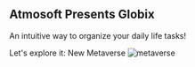 ## Atmosoft Presents Globix

An intuitive way to organize your daily life tasks!

Let's explore it:
New Metaverse
![metaverse](https://th.bing.com/th/id/OIP.JO6s05rYlTC9e4zhQAw57AHaEo?rs=1&pid=ImgDetMain)